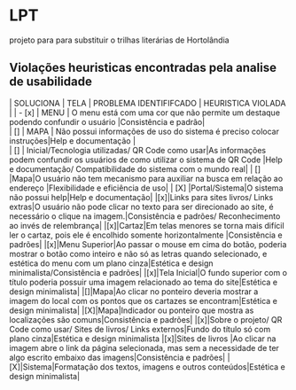 # LPT
projeto para para substituir o trilhas literárias de Hortolândia

## Violações heuristicas encontradas pela analise de usabilidade
| SOLUCIONA | 	TELA 	| 	PROBLEMA IDENTIFIFCADO 	| HEURISTICA VIOLADA |
| - [x]		|	MENU	|	O menu está com uma cor que não permite	um destaque podendo	confundir o usuário	|Consistência e padrão|			
| []		| MAPA		| Não possui informações de uso do sistema é preciso colocar instruções|Help e documentação |			  
| []	| Inicial/Tecnologia utilizadas/ QR Code como usar|As informações podem confundir os usuários de como utilizar o sistema de QR Code |Help e documentação/ Compatibilidade do sistema com o mundo real|
| [] |Mapa|O usuário não tem mecanismo para auxiliar na busca em relação ao endereço |Flexibilidade e eficiência de uso|
| [X] |Portal/Sistema|O sistema não possui help|Help e documentação|
|[x]|Links para sites livros/ Links extras|O usuário não pode clicar no texto para ser direcionado ao site, é necessário o clique na imagem.|Consistência e padrões/ Reconhecimento ao invés de relembrança|
|[x]|Cartaz|Em telas menores se torna mais difícil ler o cartaz, pois ele é encolhido somente horizontalmente |Consistência e padrões|
|[x]|Menu Superior|Ao passar o mouse em cima do botão, poderia mostrar o botão como inteiro e não só as letras quando selecionado, e estética do menu com um plano cinza|Estética e design minimalista/Consistência e padrões|
|[x]|Tela Inicial|O fundo superior com o título poderia possuir uma imagem relacionado ao tema do site|Estética e design minimalista|
|[]|Mapa|Ao clicar no ponteiro deveria mostrar a imagem do local com os pontos que os cartazes se encontram|Estética e design minimalista|
|[X]|Mapa|Indicador ou ponteiro que mostra as localizações são comuns|Consistência e padrões|
|[x]|Sobre o projeto/ QR Code como usar/ Sites de livros/ Links externos|Fundo do título só com plano cinza|Estética e design minimalista
|[x]|Sites de livros |Ao clicar na imagem abre o link da página selecionada, mas sem a necessidade de ter algo escrito embaixo das imagens|Consistência e padrões|
|[X]|Sistema|Formatação dos textos, imagens e outros conteúdos|Estética e design minimalista|
